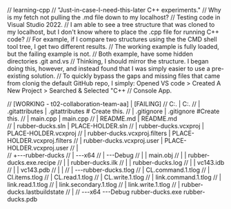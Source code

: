 // learning-cpp
// "Just-in-case-I-need-this-later C++ experiments."
// Why is my fetch not pulling the .md file down to my localhost?
// Testing code in Visual Studio 2022.
// I am able to see a tree structure that was cloned to my localhost, but I don't know where to place the .cpp file for running C++ code?
// For example, if I compare two structures using the the CMD shell tool tree, I get two different results.
// The working example is fully loaded, but the failing example is not. 
// Both example, have some hidden directories .git and.vs
// Thinking, I should mirror the structure. I began doing this, however, and instead found that I was simply easier to use a pre-existing solution.
// To quickly bypass the gaps and missing files that came from clonig the default GitHub repo, I simply: Opened VS code > Created A New Project > Searched & Selected "C++ 
// Console App.

// [WORKING - t02-collaboration-team-aa]                       | [FAILING]
// C:.                                                         | C:.
// |   .gitattributes                                          | .gitattributes  # Create this.
// |   .gitignore                                              | .gitignore #Create this.
// |   main.cpp                                                | main.cpp 
// |   README.md                                               | README.md                                    
// |   rubber-ducks.sln                                        | PLACE-HOLDER.sln
// |   rubber-ducks.vcxproj                                    | PLACE-HOLDER.vcxproj
// |   rubber-ducks.vcxproj.filters                            | PLACE-HOLDER.vcxproj.filters
// |   rubber-ducks.vcxproj.user                               | PLACE-HOLDER.vcxproj.user
// |  
// +---rubber-ducks
// |   \---x64
// |       \---Debug
// |           |   main.obj
// |           |   rubber-ducks.exe.recipe
// |           |   rubber-ducks.ilk
// |           |   rubber-ducks.log
// |           |   vc143.idb
// |           |   vc143.pdb
// |           |
// |           \---rubber-ducks.tlog
// |                   CL.command.1.tlog
// |                   Cl.items.tlog
// |                   CL.read.1.tlog
// |                   CL.write.1.tlog
// |                   link.command.1.tlog
// |                   link.read.1.tlog
// |                   link.secondary.1.tlog
// |                   link.write.1.tlog
// |                   rubber-ducks.lastbuildstate
// |
// \---x64
    \---Debug
            rubber-ducks.exe
            rubber-ducks.pdb
